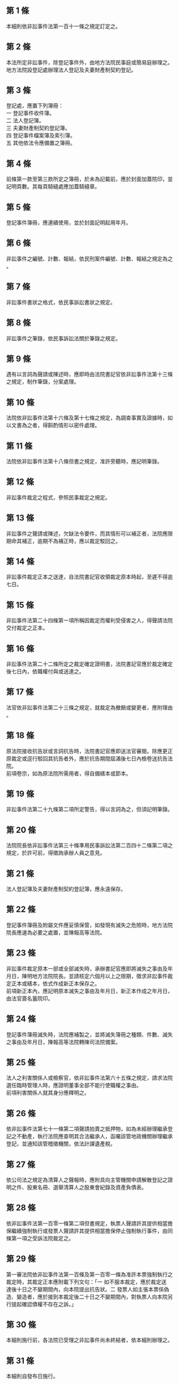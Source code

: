 第 1 條
-------
本細則依非訟事件法第一百十一條之規定訂定之。

第 2 條
-------
本法所定非訟事件，除登記事件外，由地方法院民事庭或簡易庭辦理之。  
地方法院設登記處辦理法人登記及夫妻財產制契約登記。

第 3 條
-------
登記處，應置下列簿冊：  
一  登記事件收件簿。  
二  法人登記簿。  
三  夫妻財產制契約登記簿。  
四  登記事件檔案簿及索引簿。  
五  其他依法令應備置之簿冊。

第 4 條
-------
前條第一款至第三款所定之簿冊，於未為記載前，應於封面加蓋院印，並  
記明頁數。其每頁騎縫處應加蓋騎縫章。

第 5 條
-------
登記事件簿冊，應連續使用，並於封面記明起用年月。

第 6 條
-------
非訟事件之編號、計數、報結，依民刑案件編號、計數、報結之規定為之  
。

第 7 條
-------
非訟事件書狀之格式，依民事訴訟書狀之規定。

第 8 條
-------
非訟事件之筆錄，依民事訴訟法關於筆錄之規定。

第 9 條
-------
遇有以言詞為聲請或陳述時，應即時由法院書記官依非訟事件法第十三條  
之規定，制作筆錄，分案處理。

第 10 條
--------
法院依非訟事件法第十六條及第十七條之規定，為調查事實及證據時，如  
以文書為之者，得斟酌情形以密件處理。

第 11 條
--------
法院依非訟事件法第十八條但書之規定，准許旁聽時，應記明筆錄。

第 12 條
--------
非訟事件裁定之程式，參照民事裁定之規定。

第 13 條
--------
非訟事件之聲請或陳述，欠缺法令要件，而其情形可以補正者，法院應限  
期命其補正，逾期不為補正時，應以裁定駁回之。

第 14 條
--------
非訟事件裁定正本之送達，自法院書記官收領裁定原本時起，至遲不得逾  
七日。

第 15 條
--------
非訟事件法第二十四條第一項所稱因裁定而權利受侵害之人，得聲請法院  
交付裁定之正本。

第 16 條
--------
非訟事件法第二十二條所定之裁定確定證明書，法院書記官應於裁定確定  
後七日內，依職權付與或送達之。

第 17 條
--------
法官依非訟事件法第二十三條之規定，就裁定為撤銷或變更者，應附理由  
。

第 18 條
--------
原法院接收抗告狀或言詞抗告時，法院書記官應即送法官審閱。除應更正  
原裁定或逕行駁回其抗告者外，應於抗告期間屆滿後七日內檢卷送抗告法  
院。  
前項卷宗，如為原法院所需用者，得自備繕本或節本。

第 19 條
--------
非訟事件法第二十九條第二項所定警告，得以言詞為之，但須記明筆錄。

第 20 條
--------
法院院長依非訟事件法第三十條準用民事訴訟法第二百四十二條第二項之  
規定，於許可前，得徵詢承辦人員之意見。

第 21 條
--------
法人登記簿及夫妻財產制契約登記簿，應永遠保存。

第 22 條
--------
登記事件簿冊及附屬文件應妥慎保管，如發現有滅失之危險時，地方法院  
院長應速為必要之處置，並陳報高等法院。

第 23 條
--------
非訟事件裁定原本一部或全部滅失時，承辦書記官應即將滅失之事由及年  
月日，陳明地方法院院長。並請核定六個月以上之限期，徵求非訟事件裁  
定正本或繕本，依式作成新正本保存之。  
前項新正本內，應記明原本滅失之事由及年月日，新正本作成之年月日，  
由法官簽名篕院印。

第 24 條
--------
登記事件簿冊滅失時，法院應補製之，並將滅失簿冊之種類、件數、滅失  
之事由及年月日，陳報高等法院轉陳司法院備案。

第 25 條
--------
法人之利害關係人或檢察官，依非訟事件法第六十五條之規定，請求法院  
選任臨時管理人時，應證明董事全部不能行使職權之事由。  
前項利害關係人就其身分應釋明之。

第 26 條
--------
依非訟事件法第七十一條第二項聲請拍賣之抵押物，如為未經辦理繼承登  
記之不動產，執行法院應查明其合法繼承人，函囑該管地政機關辦理繼承  
登記，並通知該管稽徵機關，依法計課遺產稅。

第 27 條
--------
依公司法之規定為清算人之聲報時，應附具向主管機關申請解散登記之證  
明之件、股東名冊、選舉清算人之股東會紀錄及資產負債表。

第 28 條
--------
依非訟事件法第一百零一條第二項但書規定，執票人聲請許其提供相當擔  
保繼續強制執行或發票人聲請許其提供相當擔保停止強制執行事件，由同  
條第一項之受訴法院裁定之。

第 29 條
--------
第一審法院依非訟事件法第一百條及第一百零一條為准許本票強制執行之  
裁定時，其裁定正本應附載下列文句：「一  如不服本裁定，應於裁定送  
達後十日之不變期間內，向本院提出抗告狀。二  發票人如主張本票係偽  
造、變造者，應於接到本裁定後二十日之不變期間內，對執票人向本院另  
行提起確認債權不存在之訴。」

第 30 條
--------
本細則施行前，各法院已受理之非訟事件尚未終結者，依本細則辦理之。

第 31 條
--------
本細則自發布日施行。

